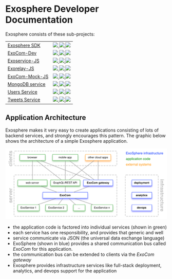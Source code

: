 # Exosphere Developer Documentation

Exosphere consists of these sub-projects:

<table>
  <tr>
    <td><a href="https://github.com/Originate/exosphere-sdk">Exosphere SDK</a></td>
    <td>
      <a href="https://circleci.com/gh/Originate/exosphere-sdk">
        <img src="https://circleci.com/gh/Originate/exosphere-sdk.svg?style=shield&circle-token=fc8148ed828cc81e6ca44920672af8f773106795">
      </a>
      <a href="https://david-dm.org/originate/exosphere-sdk">
        <img src="https://david-dm.org/originate/exosphere-sdk.svg">
      </a>
      <a href="https://david-dm.org/originate/exosphere-sdk#info=devDependencies">
        <img src="https://david-dm.org/originate/exosphere-sdk/dev-status.svg">
      </a>
    </td>
  </tr>
  <tr>
    <td><a href="https://github.com/Originate/exocom-dev">ExoCom-Dev</a></td>
    <td>
      <a href="https://github.com/Originate/exocom-dev">
        <img src="https://circleci.com/gh/Originate/exocom-dev.svg?style=shield&circle-token=0f68f90da677a3c5bffc88d9d41910c00f10b81e">
      </a>
      <a href="https://david-dm.org/originate/exocom-dev">
        <img src="https://david-dm.org/originate/exocom-dev.svg">
      </a>
      <a href="https://david-dm.org/originate/exocom-dev#info=devDependencies">
        <img src="https://david-dm.org/originate/exocom-dev/dev-status.svg">
      </a>
    </td>
  </tr>
  <tr>
    <td><a href="https://github.com/Originate/exoservice-js">Exoservice-JS</a></td>
    <td>
      <a href="https://circleci.com/gh/Originate/exoservice-js">
        <img src="https://circleci.com/gh/Originate/exoservice-js.svg?style=shield&circle-token=33fbf4fc2b0c128479443c5e8bff337815205ec7">
      </a>
      <a href="https://david-dm.org/originate/exoservice-js">
        <img src="https://david-dm.org/originate/exoservice-js.svg">
      </a>
      <a href="https://david-dm.org/originate/exoservice-js#info=devDependencies">
        <img src="https://david-dm.org/originate/exoservice-js/dev-status.svg">
      </a>
    </td>
  </tr>
  <tr>
    <td><a href="https://github.com/Originate/exorelay-js">Exorelay-JS</a></td>
    <td>
      <a href="https://github.com/Originate/exorelay-js">
        <img src="https://circleci.com/gh/Originate/exorelay-js.svg?style=shield&circle-token=012a2c6405c702e0a8271de804eed0c4c179772f">
      </a>
      <a href="https://david-dm.org/originate/exorelay-js">
        <img src="https://david-dm.org/originate/exorelay-js.svg">
      </a>
      <a href="https://david-dm.org/originate/exorelay-js#info=devDependencies">
        <img src="https://david-dm.org/originate/exorelay-js/dev-status.svg">
      </a>
    </td>
  </tr>
  <tr>
    <td><a href="https://github.com/Originate/exocom-mock-js">ExoCom-Mock-JS</a></td>
    <td>
      <a href="https://github.com/Originate/exocom-mock-js">
        <img src="https://circleci.com/gh/Originate/exocom-mock-js.svg?style=shield&circle-token=4f522d83e80f98f58b30cd1c9ad7f2e24f8e0b58">
      </a>
      <a href="https://david-dm.org/originate/exocom-mock-js">
        <img src="https://david-dm.org/originate/exocom-mock-js.svg">
      </a>
      <a href="https://david-dm.org/originate/exocom-mock-js#info=devDependencies">
        <img src="https://david-dm.org/originate/exocom-mock-js/dev-status.svg">
      </a>
    </td>
  </tr>
  <tr>
    <td><a href="https://github.com/Originate/exosphere-mongodb-service">MongoDB service</a></td>
    <td>
      <a href="https://github.com/Originate/exosphere-mongodb-service">
        <img src="https://circleci.com/gh/Originate/exosphere-mongodb-service.svg?style=shield&circle-token=389739b88cceec7155d0253e1560339a8409fd98">
      </a>
      <a href="https://david-dm.org/originate/exosphere-mongodb-service">
        <img src="https://david-dm.org/originate/exosphere-mongodb-service.svg">
      </a>
      <a href="https://david-dm.org/originate/exosphere-mongodb-service#info=devDependencies">
        <img src="https://david-dm.org/originate/exosphere-mongodb-service/dev-status.svg">
      </a>
    </td>
  </tr>
  <tr>
    <td><a href="https://github.com/Originate/exosphere-users-service">Users Service</a></td>
    <td>
      <a href="https://github.com/Originate/exosphere-users-service">
        <img src="https://circleci.com/gh/Originate/exosphere-users-service.svg?style=shield&circle-token=b8da91b53c5b269eeb2460e344f521461ffe9895">
      </a>
      <a href="https://david-dm.org/originate/exosphere-users-service">
        <img src="https://david-dm.org/originate/exosphere-users-service.svg">
      </a>
      <a href="https://david-dm.org/originate/exosphere-users-service#info=devDependencies">
        <img src="https://david-dm.org/originate/exosphere-users-service/dev-status.svg">
      </a>
    </td>
  </tr>
  <tr>
    <td><a href="https://github.com/Originate/exosphere-tweets-service">Tweets Service</a></td>
    <td>
      <a href="https://github.com/Originate/exosphere-tweets-service">
        <img src="https://circleci.com/gh/Originate/exosphere-tweets-service.svg?style=shield&circle-token=b571517a2b36b03bd440ad7056d2a072c463dc63">
      </a>
      <a href="https://david-dm.org/originate/exosphere-tweets-service">
        <img src="https://david-dm.org/originate/exosphere-tweets-service.svg">
      </a>
      <a href="https://david-dm.org/originate/exosphere-tweets-service#info=devDependencies">
        <img src="https://david-dm.org/originate/exosphere-tweets-service/dev-status.svg">
      </a>
    </td>
  </tr>
</table>


## Application Architecture

Exosphere makes it very easy to create
applications consisting of lots of backend services,
and strongly encourages this pattern.
The graphic below shows the architecture of a simple Exosphere application.

![architecture diagram](architecture.gif)

* the application code is factored into individual services
  (shown in green)
* each service has one responsibility, and provides that generic and well
* service communicate via JSON (the universal data exchange language)
* ExoSphere (shown in blue)
  provides a shared communication bus called _ExoCom_
  for this application.
* the communication bus can be extended to clients via the _ExoCom gateway_
* Exosphere provides infrastructure services
  like full-stack deployment, analytics, and devops support
  for the application


